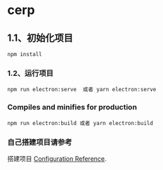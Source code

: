 # cerp

## 1.1、初始化项目
```
npm install
```

### 1.2、运行项目
```
npm run electron:serve  或者 yarn electron:serve
```

### Compiles and minifies for production
```
npm run electron:build 或者 yarn electron:build
```

### 自己搭建项目请参考
搭建项目 [Configuration Reference](https://github.com/huanglishi/electronvue).
